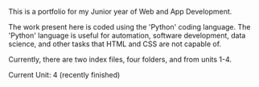 This is a portfolio for my Junior year of Web and App Development.

The work present here is coded using the 'Python' coding language. The 'Python' language is useful for automation, software development, data science, and other tasks that HTML and CSS are not capable of.

Currently, there are two index files, four folders, and from units 1-4.

Current Unit: 4 (recently finished)
